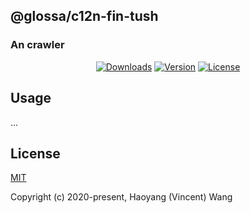 ## @glossa/c12n-fin-tush

### An crawler

<p align="center">
  <a href="https://npmcharts.com/compare/glossa?minimal=true"><img src="https://img.shields.io/npm/dmrepsio.svg" alt="Downloads"></a>
  <a href="https://www.npmjs.com/package/glossa"><img src="https://img.shields.io/npm/vrepsio.svg" alt="Version"></a>
  <a href="https://www.npmjs.com/package/glossa"><img src="https://img.shields.io/npm/lrepsio.svg" alt="License"></a>
</p>

## Usage

...

## License

[MIT](http://opensource.org/licenses/MIT)

Copyright (c) 2020-present, Haoyang (Vincent) Wang
